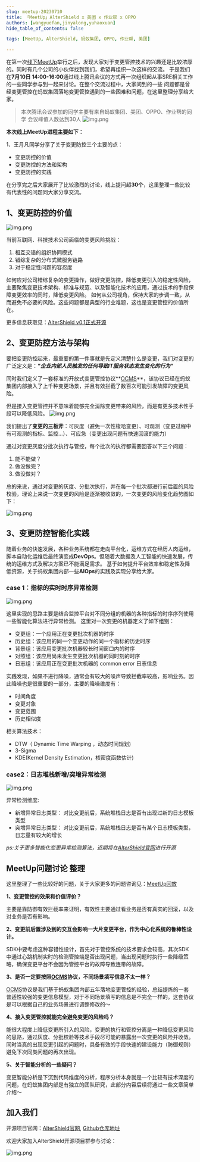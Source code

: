 ```yaml
---
slug: meetup-20230710
title: 「MeetUp」AlterShield x 美团 x 作业帮 x OPPO
authors: [wangyuefan,jinyalong,yuhaoxuan]
hide_table_of_contents: false

tags: [MeetUp, AlterShield, 蚂蚁集团, OPPO, 作业帮, 美团]

---
```


在第一次[线下MeetUp]举行之后，发现大家对于变更管控技术的兴趣还是比较浓厚的。同时有几个公司的小伙伴找到我们，希望再组织一次这样的交流。
于是我们在**7月10日 14:00-16:00**通过线上腾讯会议的方式再一次组织起从事SRE相关工作的一些同学参与到一起来讨论。在整个交流过程中，大家问到的一些
问题都是曾经变更管控在蚂蚁集团落地变更管控遇到的一些困难和问题，在这里整理分享给大家。

<!-- truncate -->


> 本次腾讯会议参加的同学主要有来自蚂蚁集团、美团、OPPO、作业帮的同学
> 会议峰值人数达到30人
> ![img.png](./meetup-0710/1.png)


**本次线上MeetUp进程主要如下：**

1、王月凡同学分享了关于变更防控三个主要的点：
+ 变更防控的价值
+ 变更防控的方法和架构
+ 变更防控的实践

在分享完之后大家展开了比较激烈的讨论，线上提问超**30个**，这里整理一些比较有代表性的问题同大家分享交流。

## 1、变更防控的价值
![img.png](./meetup-0710/2.png)

当前互联网、科技技术公司面临的变更风险挑战：
1. 相互交错的组织协同模式
2. 错综复杂的分布式微服务链路
3. 对于稳定性问题的容忍度

如何应对公司错综复杂的变更操作，做好变更防控，降低变更引入的稳定性风险，主要聚焦变更技术架构、标准与规范、以及智能化技术的应用，通过技术的手段保障变更效率的同时，降低变更风险。
如何从公司视角，保持大家的步调一致，从而避免不必要的风险。这些问题都是典型的行业难题，这也是变更管控的价值所在。

更多信息获取见：[AlterShield v0.1正式开源]

## 2、变更防控方法与架构

要把变更防控起来，最重要的第一件事就是先定义清楚什么是变更，我们对变更的广泛定义是：***"企业内部人员触发的任何导致IT服务状态发生变化的行为"***

同时我们定义了一套标准的开放式变更管控协议**[OCMS]**，该协议已经在蚂蚁集团内部接入了上千种变更场景，并且有效拦截了数百次可能引发故障的变更风险。

但是接入变更管控并不意味着能够完全消除变更带来的风险，而是有更多技术性手段可以降低风险。
![img.png](./meetup-0710/3.png)

我们提出了**变更的三板斧**：可灰度（避免一次性梭哈变更）、可观测（变更过程中有可观测的指标、监控...）、可应急（变更出现问题有快速回滚的能力）

通过对变更灰度分批次执行与管控，每个批次的执行都需要回答以下三个问题：
1. 能不能做？ 
2. 做没做完？ 
3. 做没做对？ 

总的来说，通过对变更的灰度、分批次执行，并在每一个批次都进行前后置的风险校验，理论上来说一次变更的风险是逐渐被收敛的，一次变更的风险变化趋势图如下：

![img.png](./meetup-0710/4.png)

## 3、变更防控智能化实践

随着业务的快速发展，各种业务系统都在走向平台化，运维方式在经历人肉运维，脚本自动化运维后最终演变成**DevOps**。但随着大数据及人工智能的快速发展，传统的运维方式及解决方案已不能满足需求。
基于如何提升平台效率和稳定性及降低资源，关于蚂蚁集团内部一些**AIOps**的实践及实现分享给大家。

### case 1：指标的实时时序异常检测

![img.png](./meetup-0710/5.png)

这里实现的思路主要是结合监控平台对不同分组的机器的各种指标的时序序列使用一些智能化算法进行异常检测。 这里对一次变更的机器定义了如下组别：
+ 变更组：一个应用正在变更批次机器的时序
+ 历史组：该应用的同一个变更动作的同一个指标的历史时序
+ 背景组：该应用变更批次机器较长时间窗口内的时序
+ 对照组：该应用尚未发生变更批次机器的同时刻的时序
+ 日志组：该应用正在变更批次机器的 common error 日志信息

实践发现，如果不进行降噪，通常会有较大的噪声导致拦截率较高，影响业务。因此降噪也是很重要的一部分，主要的降噪维度有：
+ 时间角度
+ 变更对象
+ 变更范围
+ 历史相似度

相关算法技术：
+ DTW（ Dynamic Time Warping ，动态时间规划)
+ 3-Sigma
+ KDE(Kernel Density Estimation，核密度函数估计) 


### case2：日志堆栈新增/突增异常检测 

![img.png](./meetup-0710/7.png)

异常检测维度:
+ 新增异常日志类型： 对比变更前后，系统堆栈日志是否有出现过新的日志模板类型
+ 突增异常日志类型： 对比变更前后，系统堆栈日志是否有某个日志模板类型，日志量有较大的增长


_ps:关于更多智能化变更异常检测算法，近期将在[AlterShield官网]进行开源_

## MeetUp问题讨论 整理

这里整理了一些比较好的问题，关于大家更多的问题咨询见：[MeetUp回放]

**1、变更管控的效果和价值评价？**

主要是靠防御有效拦截率来证明，有效性主要通过看业务是否有真实的回滚，以及对业务是否有影响。

**2、变更前后置涉及到的交互会影响一大片变更平台，作为中心化系统的鲁棒性设计。**

SDK中要考虑这种容错性设计，首先对于管控系统的技术要求会较高，其次SDK中通过心跳机制实时的检测管控端是否出现问题，当出现问题时执行一些降级策略，确保变更平台不会因为管控平台的故障导致连带的故障。

**3、是否一定要按照[OCMS]协议，不同场景填写信息不太一样？**

[OCMS]协议是我们基于蚂蚁集团内部五年落地变更管控的经验，总结提炼的一套普适性较强的变更信息模型，对于不同场景填写的信息是不完全一样的。这套协议是可以根据自己的业务场景进行调整修改的～

**4、接入变更管控就能完全避免变更的风险吗？**

能很大程度上降低变更所引入的风险，变更的执行和管控分离是一种降低变更风险的思路，通过灰度、分批校验等技术手段尽可能的暴露出一次变更的风险并收敛。
同时当真的出现变更引起的问题时，具备有效的手段快速的建设能力（防御规则）避免下次同类问题的再次出现。

**5、关于智能分析的一些疑问？**

变更智能分析是下沉到代码维度的分析，程序分析本身就是一个比较有技术深度的问题，在蚂蚁集团内部是有独立的团队研究，此部分内容后续将通过一些文章简单介绍～

## 加入我们
开源项目官网：[AlterShield官网], [Github仓库地址]


欢迎大家加入AlterShield开源项目群参与讨论：

![img.png](./meetup-0710/8.png)
 
[AlterShield v0.1正式开源]:https://altershield.io/zh-CN/blog/welcome-altershield-v0.1/
[OCMS]:https://altershield.io/zh-CN/docs/open-change-management-specification/overview
[线下MeetUp]:https://altershield.io/zh-CN/blog/meetup-0618/
[AlterShield官网]:https://altershield.io
[MeetUp回放]:https://altershield.yuque.com/org-wiki-altershield-gug9gu/lg0rts/clg87wxx0gbypfg4
[Github仓库地址]:https://github.com/traas-stack/altershield
